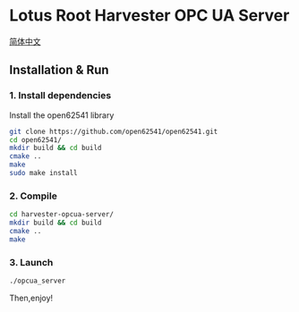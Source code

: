 # Lotus Root Harvester OPC UA Server

[简体中文](docs/README_zh_CN.md)

## Installation & Run
### 1. Install dependencies
Install the open62541 library
```bash
git clone https://github.com/open62541/open62541.git
cd open62541/
mkdir build && cd build
cmake ..
make
sudo make install
```
### 2. Compile
```bash
cd harvester-opcua-server/
mkdir build && cd build
cmake ..
make
```
### 3. Launch
```bash
./opcua_server
```
Then,enjoy!